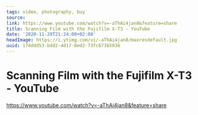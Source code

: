 ```yaml
---
tags: video, photography, buy
source:
link: https://www.youtube.com/watch?v=-aThAi4jan8&feature=share
title: Scanning Film with the Fujifilm X-T3 - YouTube
date: '2020-11-29T21:24:00+02:00'
headImage: https://i.ytimg.com/vi/-aThAi4jan8/maxresdefault.jpg
uuid: 174ddd53-bdd2-4d17-8ed2-73fc673b5036
---
```


# Scanning Film with the Fujifilm X-T3 - YouTube
https://www.youtube.com/watch?v=-aThAi4jan8&feature=share
